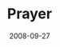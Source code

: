 ---
layout: message
category: message
series: "Core Strength"
title: "Prayer"
date: 2008-09-27
message_id: 521
---